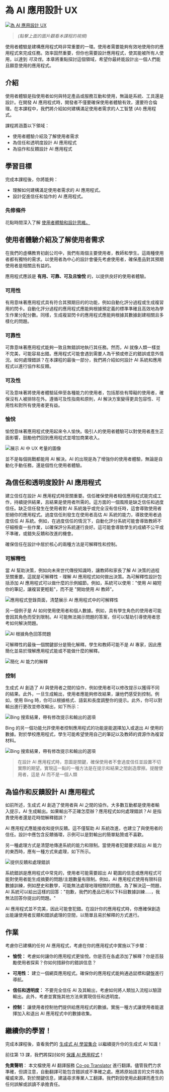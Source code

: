 <!--
CO_OP_TRANSLATOR_METADATA:
{
  "original_hash": "ec385b41ee50579025d50cc03bfb3a25",
  "translation_date": "2025-05-19T21:46:35+00:00",
  "source_file": "12-designing-ux-for-ai-applications/README.md",
  "language_code": "tw"
}
-->
# 為 AI 應用設計 UX

[![為 AI 應用設計 UX](../../../translated_images/12-lesson-banner.f98188f63dee5f2a9016055c93c766061b9cb95b320bf29d4d2d67ada792572e.tw.png)](https://aka.ms/gen-ai-lesson12-gh?WT.mc_id=academic-105485-koreyst)

> _(點擊上面的圖片觀看本課程的視頻)_

使用者體驗是建構應用程式時非常重要的一環。使用者需要能夠有效地使用你的應用程式來完成任務。效率固然重要，但你也需要設計應用程式，使其能被所有人使用，以達到 _可及性_。本章將重點探討這個領域，希望你最終能設計出一個人們能且願意使用的應用程式。

## 介紹

使用者體驗是指使用者如何與特定產品或服務互動和使用，無論是系統、工具還是設計。在開發 AI 應用程式時，開發者不僅要確保使用者體驗有效，還要符合倫理。在本課程中，我們將介紹如何建構滿足使用者需求的人工智慧 (AI) 應用程式。

課程將涵蓋以下領域：

- 使用者體驗介紹及了解使用者需求
- 為信任和透明度設計 AI 應用程式
- 為協作和反饋設計 AI 應用程式

## 學習目標

完成本課程後，你將能夠：

- 理解如何建構滿足使用者需求的 AI 應用程式。
- 設計促進信任和協作的 AI 應用程式。

### 先修條件

花點時間深入了解 [使用者體驗和設計思維。](https://learn.microsoft.com/training/modules/ux-design?WT.mc_id=academic-105485-koreyst)

## 使用者體驗介紹及了解使用者需求

在我們的虛構教育初創公司中，我們有兩個主要使用者，教師和學生。這兩種使用者都有獨特的需求。以使用者為中心的設計會優先考慮使用者，確保產品對其預期使用者是相關且有益的。

應用程式應該是 **有用、可靠、可及且愉悅** 的，以提供良好的使用者體驗。

### 可用性

有用意味著應用程式具有符合其預期目的的功能，例如自動化評分過程或生成複習用的閃卡。自動化評分過程的應用程式應能夠根據預定義的標準準確且高效地為學生作業分配分數。同樣，生成複習閃卡的應用程式應能夠根據其數據創建相關且多樣化的問題。

### 可靠性

可靠意味著應用程式能夠一致且無錯誤地執行其任務。然而，AI 就像人類一樣並不完美，可能容易出錯。應用程式可能會遇到需要人為干預或修正的錯誤或意外情況。如何處理錯誤？在本課程的最後一部分，我們將介紹如何設計 AI 系統和應用程式以進行協作和反饋。

### 可及性

可及意味著將使用者體驗延伸至各種能力的使用者，包括那些有障礙的使用者，確保沒有人被排除在外。遵循可及性指南和原則，AI 解決方案變得更具包容性、可用性和對所有使用者更有益。

### 愉悅

愉悅意味著應用程式使用起來令人愉快。吸引人的使用者體驗可以對使用者產生正面影響，鼓勵他們回到應用程式並增加商業收入。

![展示 AI 中 UX 考量的圖像](../../../translated_images/uxinai.26a003eb0524d011d3e36d15f6837df5be66ee0d965ee0df6d004edd5097a87d.tw.png)

並不是每個挑戰都能用 AI 解決。AI 的出現是為了增強你的使用者體驗，無論是自動化手動任務，還是個性化使用者體驗。

## 為信任和透明度設計 AI 應用程式

建立信任在設計 AI 應用程式時至關重要。信任確保使用者相信應用程式能完成工作，持續提供結果，且結果是使用者所需的。這方面的一個風險是缺乏信任和過度信任。缺乏信任發生在使用者對 AI 系統幾乎或完全沒有信任時，這會導致使用者拒絕你的應用程式。過度信任則發生在使用者高估 AI 系統的能力，導致使用者過度信任 AI 系統。例如，在過度信任的情況下，自動化評分系統可能會導致教師不仔細檢查一些作業，以確保評分系統運行良好。這可能會導致學生的成績不公平或不準確，或錯失反饋和改進的機會。

確保信任在設計中居於核心的兩種方法是可解釋性和控制。

### 可解釋性

當 AI 幫助決策，例如向未來世代傳授知識時，讓教師和家長了解 AI 決策的過程至關重要。這就是可解釋性 - 理解 AI 應用程式如何做出決策。為可解釋性設計包括添加 AI 應用程式可以做什麼的示例細節。例如，系統可以使用："使用 AI 縮短你的筆記，讓複習更輕鬆"，而不是 "開始使用 AI 教師"。

![應用程式登錄頁面，清楚展示 AI 應用程式中的可解釋性](../../../translated_images/explanability-in-ai.19a61ee8eec9aec2d55d420c49cc3bb167db208c05bddb8d4e1e9e10ea8746b8.tw.png)

另一個例子是 AI 如何使用使用者和個人數據。例如，具有學生角色的使用者可能會因其角色而受到限制。AI 可能無法揭示問題的答案，但可以幫助引導使用者思考如何解決問題。

![AI 根據角色回答問題](../../../translated_images/solving-questions.9158f66fb9fd71ed57fd00978358d14dbccc72bd2b1e4db5140fcb1579aef295.tw.png)

可解釋性的最後一個關鍵部分是簡化解釋。學生和教師可能不是 AI 專家，因此應簡化並易於理解應用程式能或不能做什麼的解釋。

![簡化 AI 能力的解釋](../../../translated_images/simplified-explanations.4a23e7b2260406a771a2cd853970a0661388a63f1900737935c0a788daf16dc8.tw.png)

### 控制

生成式 AI 創造了 AI 與使用者之間的協作，例如使用者可以修改提示以獲得不同的結果。此外，一旦生成輸出，使用者應能夠修改結果，讓他們感受到控制。例如，使用 Bing 時，你可以根據格式、語氣和長度調整你的提示。此外，你可以對輸出進行更改並修改輸出，如下所示：

![Bing 搜索結果，帶有修改提示和輸出的選項](../../../translated_images/bing1.6024fe7d103ff4b54c58b873654403a1e56f81010da05a1f0a210c5ac7a1b8b5.tw.png)

Bing 的另一個功能允許使用者控制應用程式的功能是能選擇加入或退出 AI 使用的數據。對於學校應用程式，學生可能希望使用自己的筆記以及教師的資源作為複習材料。

![Bing 搜索結果，帶有修改提示和輸出的選項](../../../translated_images/bing2.a01fd420e9d52912126965a59c1766e5865f4dd9aaa45408d525e717d0ef3cce.tw.png)

> 在設計 AI 應用程式時，意圖是關鍵，確保使用者不會過度信任並設置不切實際的期望。實現這一點的一種方法是在提示和結果之間創造摩擦。提醒使用者，這是 AI 而不是一個人類

## 為協作和反饋設計 AI 應用程式

如前所述，生成式 AI 創造了使用者與 AI 之間的協作。大多數互動都是使用者輸入提示，AI 生成輸出。如果輸出不正確怎麼辦？應用程式如何處理錯誤？AI 是指責使用者還是花時間解釋錯誤？

AI 應用程式應能接收和提供反饋。這不僅幫助 AI 系統改進，也建立了與使用者的信任。設計中應包含反饋循環，示例可以是對輸出的簡單點贊或不喜歡。

另一種處理方式是清楚地傳達系統的能力和限制。當使用者犯錯要求超出 AI 能力的東西時，應有一種方式來處理，如下所示。

![提供反饋和處理錯誤](../../../translated_images/feedback-loops.2abf91e576a435333eb1b37c823a69497337abc5b50ff80c4b9ddbd52bfdbf84.tw.png)

系統錯誤是應用程式中常見的，使用者可能需要超出 AI 範圍的信息或應用程式可能對使用者能生成摘要的問題/主題數量有限制。例如，AI 應用程式使用有限科目數據訓練，例如歷史和數學，可能無法處理地理相關的問題。為了解決這一問題，AI 系統可以給出這樣的回答："抱歉，我們的產品已用以下科目數據訓練.....，我無法回答你提出的問題。"

AI 應用程式並不完美，因此可能會犯錯。在設計你的應用程式時，你應確保創造出能讓使用者反饋和錯誤處理的空間，以簡單且易於解釋的方式進行。

## 作業

考慮你已建構的任何 AI 應用程式，考慮在你的應用程式中實施以下步驟：

- **愉悅：** 考慮如何讓你的應用程式更愉悅。你是否在各處添加了解釋？你是否鼓勵使用者探索？你如何措辭你的錯誤信息？

- **可用性：** 建立一個網頁應用程式。確保你的應用程式能夠通過鼠標和鍵盤進行導航。

- **信任和透明度：** 不要完全信任 AI 及其輸出，考慮如何將人類加入流程以驗證輸出。此外，考慮並實施其他方法來實現信任和透明度。

- **控制：** 讓使用者控制他們提供給應用程式的數據。實施一種方式讓使用者能選擇加入和退出 AI 應用程式中的數據收集。



## 繼續你的學習！

完成本課程後，查看我們的 [生成式 AI 學習集合](https://aka.ms/genai-collection?WT.mc_id=academic-105485-koreyst) 以繼續提升你的生成式 AI 知識！

前往第 13 課，我們將探討如何 [保護 AI 應用程式](../13-securing-ai-applications/README.md?WT.mc_id=academic-105485-koreyst)！

**免責聲明**：
本文檔使用 AI 翻譯服務 [Co-op Translator](https://github.com/Azure/co-op-translator) 進行翻譯。儘管我們力求準確，但請注意，自動翻譯可能包含錯誤或不準確之處。應將原始語言的文件視為權威來源。對於關鍵信息，建議尋求專業人工翻譯。我們對因使用此翻譯而產生的任何誤解或誤讀不承擔責任。